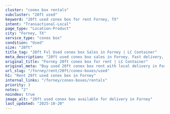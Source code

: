 ```yaml
---
cluster: "conex box rentals"
subcluster: "20ft used"
keyword: "20ft used conex box for rent Forney, TX"
intent: "Transactional-Local"
page_type: "Location-Product"
city: "Forney, TX"
service_type: "conex box"
condition: "Used"
size: "20ft"
title_tag: "20ft Fvl Used conex box Sales in Forney | LC Container"
meta_description: "20ft used conex box sales in Forney. Fast delivery, competitive pricing. Serving conex boxes area. Quote ID: 7PO. Call (214) 524-4168 for your free quote today."
original_title: "Forney 20ft conex box for rent | LC Container"
original_meta: "Buy used 20ft conex box rent with local delivery in Forney, TX. LC Container — local Since 2003. Request a fast quote today."
url_slug: "/forney/rent/20ft/conex-boxes/used"
h1: "Rent 20ft used conex box in Forney"
internal_links: "/forney/conex-boxes/rentals"
priority: 3
notes: "2"
noindex: true
image_alt: "20ft used conex box available for delivery in Forney"
last_updated: "2025-10-20"
---
```


<!-- TODO: Add unique city/inventory copy, images, and internal links here. -->
